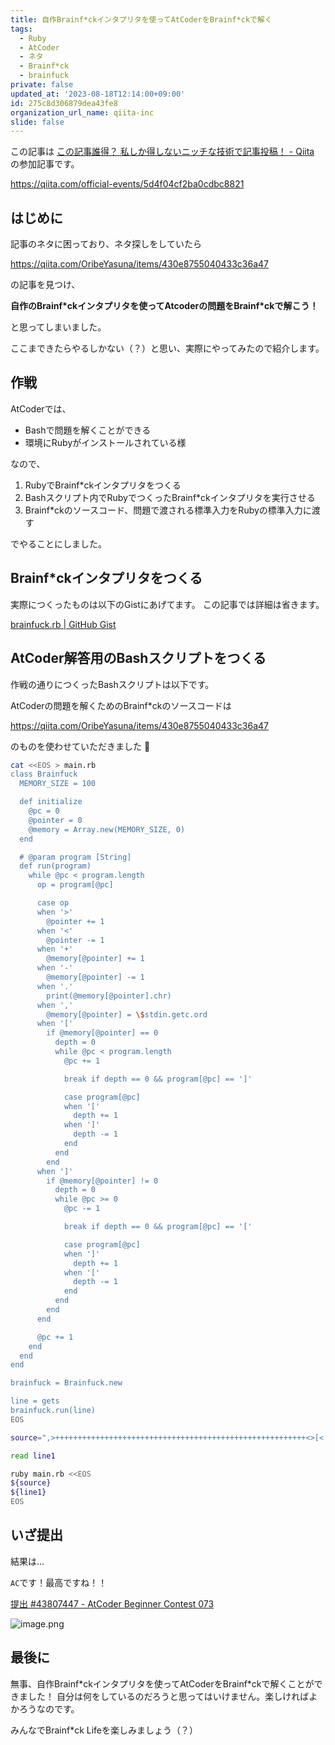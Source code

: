 ```yaml
---
title: 自作Brainf*ckインタプリタを使ってAtCoderをBrainf*ckで解く
tags:
  - Ruby
  - AtCoder
  - ネタ
  - Brainf*ck
  - brainfuck
private: false
updated_at: '2023-08-18T12:14:00+09:00'
id: 275c8d306879dea43fe8
organization_url_name: qiita-inc
slide: false
---
```


この記事は [この記事誰得？ 私しか得しないニッチな技術で記事投稿！ - Qiita](https://qiita.com/official-events/5d4f04cf2ba0cdbc8821) の参加記事です。

https://qiita.com/official-events/5d4f04cf2ba0cdbc8821

## はじめに

記事のネタに困っており、ネタ探しをしていたら

https://qiita.com/OribeYasuna/items/430e8755040433c36a47

の記事を見つけ、

**自作のBrainf\*ckインタプリタを使ってAtcoderの問題をBrainf\*ckで解こう！**

と思ってしまいました。

ここまできたらやるしかない（？）と思い、実際にやってみたので紹介します。

## 作戦

AtCoderでは、

- Bashで問題を解くことができる
- 環境にRubyがインストールされている様

なので、

1. RubyでBrainf\*ckインタプリタをつくる
2. Bashスクリプト内でRubyでつくったBrainf\*ckインタプリタを実行させる
3. Brainf\*ckのソースコード、問題で渡される標準入力をRubyの標準入力に渡す

でやることにしました。

## Brainf\*ckインタプリタをつくる

実際につくったものは以下のGistにあげてます。
この記事では詳細は省きます。

[brainfuck.rb | GitHub Gist](https://gist.github.com/ohakutsu/3f9d6829ed3a7887ab48b6aa3273e9ae)

## AtCoder解答用のBashスクリプトをつくる

作戦の通りにつくったBashスクリプトは以下です。

AtCoderの問題を解くためのBrainf\*ckのソースコードは

https://qiita.com/OribeYasuna/items/430e8755040433c36a47

のものを使わせていただきました :pray:

```bash
cat <<EOS > main.rb
class Brainfuck
  MEMORY_SIZE = 100

  def initialize
    @pc = 0
    @pointer = 0
    @memory = Array.new(MEMORY_SIZE, 0)
  end

  # @param program [String]
  def run(program)
    while @pc < program.length
      op = program[@pc]

      case op
      when '>'
        @pointer += 1
      when '<'
        @pointer -= 1
      when '+'
        @memory[@pointer] += 1
      when '-'
        @memory[@pointer] -= 1
      when '.'
        print(@memory[@pointer].chr)
      when ','
        @memory[@pointer] = \$stdin.getc.ord
      when '['
        if @memory[@pointer] == 0
          depth = 0
          while @pc < program.length
            @pc += 1

            break if depth == 0 && program[@pc] == ']'

            case program[@pc]
            when '['
              depth += 1
            when ']'
              depth -= 1
            end
          end
        end
      when ']'
        if @memory[@pointer] != 0
          depth = 0
          while @pc >= 0
            @pc -= 1

            break if depth == 0 && program[@pc] == '['

            case program[@pc]
            when ']'
              depth += 1
            when '['
              depth -= 1
            end
          end
        end
      end

      @pc += 1
    end
  end
end

brainfuck = Brainfuck.new

line = gets
brainfuck.run(line)
EOS

source=",>++++++++++++++++++++++++++++++++++++++++++++++++++++++++<>[<[->>+>+<<<]>>>[-<<<+>>>]<<>[[-]<<->>]<-]<>>>>>>>>+<<<<<<<<[[-]>+++++++++[>++++++++++<-]>-.<+++[>++++<-]>.<+++++++[>++<-]>.>>>>>>-<<<<<<<<]>>>>>>>>[[-]>,>++++++++++++++++++++++++++++++++++++++++++++++++++++++++<>[<[->>+>+<<<]>>>[-<<<+>>>]<<>[[-]<<->>]<-]<>>>>>>>>+<<<<<<<<[[-]>+++++++++[>++++++++++<-]>-.<+++[>++++<-]>.<+++++++[>++<-]>.>>>>>>-<<<<<<<<]>>>>>>>>[[-]>+++++++++++[>+++++++<-]>+.<+++[>+++++++++++<-]>.<<]<<]"

read line1

ruby main.rb <<EOS
${source}
${line1}
EOS
```

## いざ提出

結果は...

`AC`です！最高ですね！！

[提出 #43807447 - AtCoder Beginner Contest 073](https://atcoder.jp/contests/abc073/submissions/43807447)

![image.png](https://qiita-image-store.s3.ap-northeast-1.amazonaws.com/0/352836/5f892a76-aa12-6cf5-bc1a-0d3c93622a4e.png)

## 最後に

無事、自作Brainf\*ckインタプリタを使ってAtCoderをBrainf\*ckで解くことができました！
自分は何をしているのだろうと思ってはいけません。楽しければよかろうなのです。

みんなでBrainf\*ck Lifeを楽しみましょう（？）
